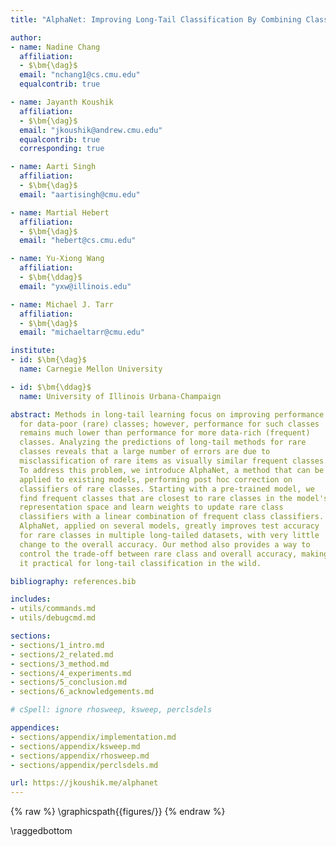```yaml
---
title: "AlphaNet: Improving Long-Tail Classification By Combining Classifiers"

author:
- name: Nadine Chang
  affiliation:
  - $\bm{\dag}$
  email: "nchang1@cs.cmu.edu"
  equalcontrib: true

- name: Jayanth Koushik
  affiliation:
  - $\bm{\dag}$
  email: "jkoushik@andrew.cmu.edu"
  equalcontrib: true
  corresponding: true

- name: Aarti Singh
  affiliation:
  - $\bm{\dag}$
  email: "aartisingh@cmu.edu"

- name: Martial Hebert
  affiliation:
  - $\bm{\dag}$
  email: "hebert@cs.cmu.edu"

- name: Yu-Xiong Wang
  affiliation:
  - $\bm{\ddag}$
  email: "yxw@illinois.edu"

- name: Michael J. Tarr
  affiliation:
  - $\bm{\dag}$
  email: "michaeltarr@cmu.edu"

institute:
- id: $\bm{\dag}$
  name: Carnegie Mellon University

- id: $\bm{\ddag}$
  name: University of Illinois Urbana-Champaign

abstract: Methods in long-tail learning focus on improving performance
  for data-poor (rare) classes; however, performance for such classes
  remains much lower than performance for more data-rich (frequent)
  classes. Analyzing the predictions of long-tail methods for rare
  classes reveals that a large number of errors are due to
  misclassification of rare items as visually similar frequent classes.
  To address this problem, we introduce AlphaNet, a method that can be
  applied to existing models, performing post hoc correction on
  classifiers of rare classes. Starting with a pre-trained model, we
  find frequent classes that are closest to rare classes in the model's
  representation space and learn weights to update rare class
  classifiers with a linear combination of frequent class classifiers.
  AlphaNet, applied on several models, greatly improves test accuracy
  for rare classes in multiple long-tailed datasets, with very little
  change to the overall accuracy. Our method also provides a way to
  control the trade-off between rare class and overall accuracy, making
  it practical for long-tail classification in the wild.

bibliography: references.bib

includes:
- utils/commands.md
- utils/debugcmd.md

sections:
- sections/1_intro.md
- sections/2_related.md
- sections/3_method.md
- sections/4_experiments.md
- sections/5_conclusion.md
- sections/6_acknowledgements.md

# cSpell: ignore rhosweep, ksweep, perclsdels

appendices:
- sections/appendix/implementation.md
- sections/appendix/ksweep.md
- sections/appendix/rhosweep.md
- sections/appendix/perclsdels.md

url: https://jkoushik.me/alphanet
---
```


{% raw %}
\graphicspath{{figures/}}
{% endraw %}

\raggedbottom
